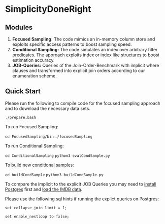 # SimplicityDoneRight

## Modules 

1. **Focused Sampling:** The code mimics an in-memory column store and exploits specific access patterns to boost sampling speed. 
2. **Conditional Sampling:** The code simulates an index over arbitrary filter predicates. The approach exploits index or index like structures to boost estimation accuracy. 
3. **JOB-Queries:** Queries of the Join-Order-Benchmark with implicit where clauses and transformed into explicit join orders according to our enumeration scheme. 

## Quick Start

Please run the following to compile code for the focused sampling approach and to download the necessary data sets. 

`./prepare.bash`

To run Focused Sampling:

`cd FocusedSampling/bin`
`./focusedSampling`

To run Conditional Sampling:

`cd ConditionalSampling`
`python3 evalCondSample.py`

To build new conditional samples: 

`cd buildCondSample`
`python3 buildCondSample.py`



To compare the implicit to the explicit JOB Queries you may need to [install Postgres](https://www.postgresql.org/)  first and [load the IMDB data](https://github.com/gregrahn/join-order-benchmark).

Please use the following sql hints if running the explict queries on Postgres:

`set collapse_join limit = 1;`

`set enable_nestloop to false;`
